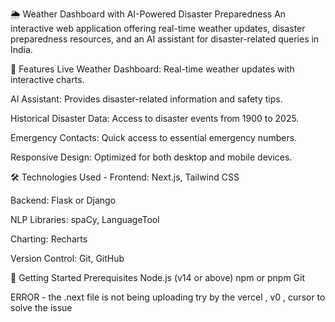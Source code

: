 🌦️ Weather Dashboard with AI-Powered Disaster Preparedness
An interactive web application offering real-time weather updates, disaster preparedness resources, and an AI assistant for disaster-related queries in India.


📌 Features
Live Weather Dashboard: Real-time weather updates with interactive charts.

AI Assistant: Provides disaster-related information and safety tips.

Historical Disaster Data: Access to disaster events from 1900 to 2025.

Emergency Contacts: Quick access to essential emergency numbers.

Responsive Design: Optimized for both desktop and mobile devices.


🛠️ Technologies Used -
Frontend: Next.js, Tailwind CSS

Backend: Flask or Django

NLP Libraries: spaCy, LanguageTool

Charting: Recharts

Version Control: Git, GitHub


🚀 Getting Started
Prerequisites
Node.js (v14 or above)
npm or pnpm
Git



ERROR - the .next file is not being uploading try by the vercel , v0 , cursor to solve the issue 
